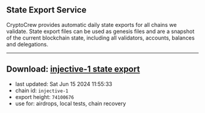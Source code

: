 ## State Export Service
CryptoCrew provides automatic daily state exports for all chains we validate. State export files can be used as genesis files and are a snapshot of the current blockchain state, including all validators, accounts, balances and delegations.

---
**Download: [injective-1 state export](https://dl-eu2.ccvalidators.com/SERVICE/injective/injective-1_export_74100676.json)**
---

- last updated: Sat Jun 15 2024 11:55:33
- chain id: `injective-1`
- export height: `74100676`
- use for: airdrops, local tests, chain recovery

